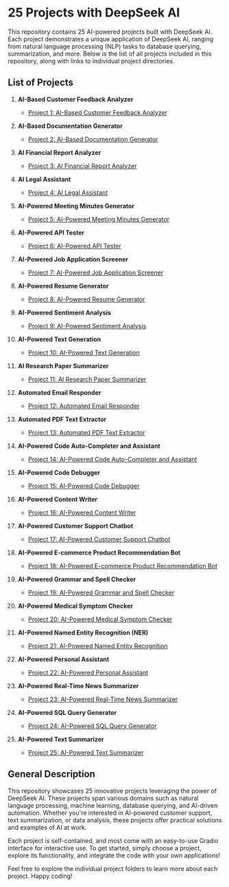 
# 25 Projects with DeepSeek AI

This repository contains 25 AI-powered projects built with DeepSeek AI. Each project demonstrates a unique application of DeepSeek AI, ranging from natural language processing (NLP) tasks to database querying, summarization, and more. Below is the list of all projects included in this repository, along with links to individual project directories.

## List of Projects

1. **AI-Based Customer Feedback Analyzer**
   - [Project 1: AI-Based Customer Feedback Analyzer](./AI-Based-Customer-Feedback-Analyzer/)

2. **AI-Based Documentation Generator**
   - [Project 2: AI-Based Documentation Generator](./AI-Based-Documnitation-Genrator/)

3. **AI Financial Report Analyzer**
   - [Project 3: AI Financial Report Analyzer](./AI-Financial-Report-Analyzer/)

4. **AI Legal Assistant**
   - [Project 4: AI Legal Assistant](./AI-Legal-Assistant/)

5. **AI-Powered Meeting Minutes Generator**
   - [Project 5: AI-Powered Meeting Minutes Generator](./AI-Pased-Meeting-Minutes-Generator/)

6. **AI-Powered API Tester**
   - [Project 6: AI-Powered API Tester](./AI-Powered-API-Tester/)

7. **AI-Powered Job Application Screener**
   - [Project 7: AI-Powered Job Application Screener](./AI-Powered-Job-Application-Screener/)

8. **AI-Powered Resume Generator**
   - [Project 8: AI-Powered Resume Generator](./AI-Powered-Resume-Generator/)

9. **AI-Powered Sentiment Analysis**
   - [Project 9: AI-Powered Sentiment Analysis](./AI-Powered-Sentiment-Analysis/)

10. **AI-Powered Text Generation**
    - [Project 10: AI-Powered Text Generation](./AI-Powered-Text-Generation/)

11. **AI Research Paper Summarizer**
    - [Project 11: AI Research Paper Summarizer](./AI-Research-Paper-Summraizer/)

12. **Automated Email Responder**
    - [Project 12: Automated Email Responder](./Automated-Email-Responder/)

13. **Automated PDF Text Extractor**
    - [Project 13: Automated PDF Text Extractor](./Automated-PDF-Text-Extractor/)

14. **AI-Powered Code Auto-Completer and Assistant**
    - [Project 14: AI-Powered Code Auto-Completer and Assistant](./Code-Auto-Completer-and-Assistant/)

15. **AI-Powered Code Debugger**
    - [Project 15: AI-Powered Code Debugger](./Code-Debugger-AI/)

16. **AI-Powered Content Writer**
    - [Project 16: AI-Powered Content Writer](./Content-Writer-AI/)

17. **AI-Powered Customer Support Chatbot**
    - [Project 17: AI-Powered Customer Support Chatbot](./Customer-Support-Chatbot/)

18. **AI-Powered E-commerce Product Recommendation Bot**
    - [Project 18: AI-Powered E-commerce Product Recommendation Bot](./E-commerce-Product-Recommendation-Bot/)

19. **AI-Powered Grammar and Spell Checker**
    - [Project 19: AI-Powered Grammar and Spell Checker](./Grammer-and-Spell-Checker-with-DeepSeek-AI/)

20. **AI-Powered Medical Symptom Checker**
    - [Project 20: AI-Powered Medical Symptom Checker](./Medical-Symptom-Checker/)

21. **AI-Powered Named Entity Recognition (NER)**
    - [Project 21: AI-Powered Named Entity Recognition](./Named-Entity-Recognition/)

22. **AI-Powered Personal Assistant**
    - [Project 22: AI-Powered Personal Assistant](./Personal-AI-Assistant/)

23. **AI-Powered Real-Time News Summarizer**
    - [Project 23: AI-Powered Real-Time News Summarizer](./Real-Time-AI-News-Summarizer/)

24. **AI-Powered SQL Query Generator**
    - [Project 24: AI-Powered SQL Query Generator](./SQL-Query-Generator/)

25. **AI-Powered Text Summarizer**
    - [Project 25: AI-Powered Text Summarizer](./Text-Summarizer-with-DeepSeek-AI/)

## General Description

This repository showcases 25 innovative projects leveraging the power of DeepSeek AI. These projects span various domains such as natural language processing, machine learning, database querying, and AI-driven automation. Whether you're interested in AI-powered customer support, text summarization, or data analysis, these projects offer practical solutions and examples of AI at work.

Each project is self-contained, and most come with an easy-to-use Gradio interface for interactive use. To get started, simply choose a project, explore its functionality, and integrate the code with your own applications!

Feel free to explore the individual project folders to learn more about each project. Happy coding!

